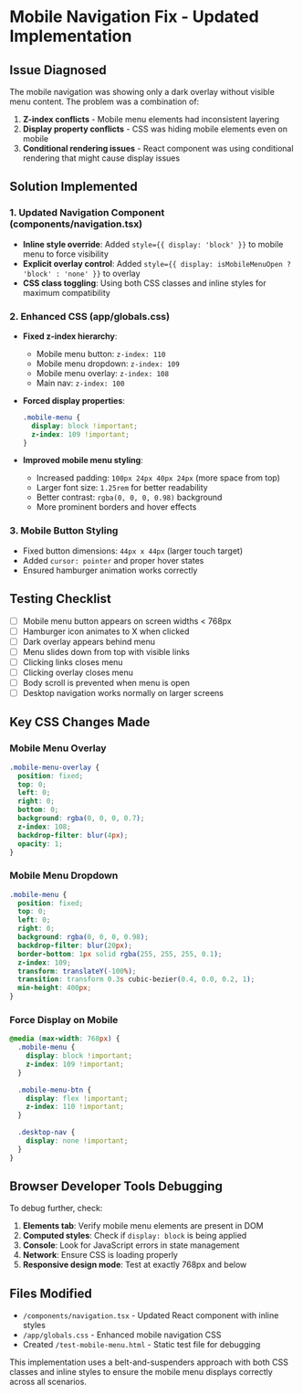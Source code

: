 # Mobile Navigation Fix - Updated Implementation

## Issue Diagnosed
The mobile navigation was showing only a dark overlay without visible menu content. The problem was a combination of:

1. **Z-index conflicts** - Mobile menu elements had inconsistent layering
2. **Display property conflicts** - CSS was hiding mobile elements even on mobile
3. **Conditional rendering issues** - React component was using conditional rendering that might cause display issues

## Solution Implemented

### 1. Updated Navigation Component (components/navigation.tsx)
- **Inline style override**: Added `style={{ display: 'block' }}` to mobile menu to force visibility
- **Explicit overlay control**: Added `style={{ display: isMobileMenuOpen ? 'block' : 'none' }}` to overlay
- **CSS class toggling**: Using both CSS classes and inline styles for maximum compatibility

### 2. Enhanced CSS (app/globals.css)
- **Fixed z-index hierarchy**:
  - Mobile menu button: `z-index: 110`
  - Mobile menu dropdown: `z-index: 109`
  - Mobile menu overlay: `z-index: 108`
  - Main nav: `z-index: 100`

- **Forced display properties**:
  ```css
  .mobile-menu {
    display: block !important;
    z-index: 109 !important;
  }
  ```

- **Improved mobile menu styling**:
  - Increased padding: `100px 24px 40px 24px` (more space from top)
  - Larger font size: `1.25rem` for better readability
  - Better contrast: `rgba(0, 0, 0, 0.98)` background
  - More prominent borders and hover effects

### 3. Mobile Button Styling
- Fixed button dimensions: `44px x 44px` (larger touch target)
- Added `cursor: pointer` and proper hover states
- Ensured hamburger animation works correctly

## Testing Checklist
- [ ] Mobile menu button appears on screen widths < 768px
- [ ] Hamburger icon animates to X when clicked
- [ ] Dark overlay appears behind menu
- [ ] Menu slides down from top with visible links
- [ ] Clicking links closes menu
- [ ] Clicking overlay closes menu
- [ ] Body scroll is prevented when menu is open
- [ ] Desktop navigation works normally on larger screens

## Key CSS Changes Made

### Mobile Menu Overlay
```css
.mobile-menu-overlay {
  position: fixed;
  top: 0;
  left: 0;
  right: 0;
  bottom: 0;
  background: rgba(0, 0, 0, 0.7);
  z-index: 108;
  backdrop-filter: blur(4px);
  opacity: 1;
}
```

### Mobile Menu Dropdown
```css
.mobile-menu {
  position: fixed;
  top: 0;
  left: 0;
  right: 0;
  background: rgba(0, 0, 0, 0.98);
  backdrop-filter: blur(20px);
  border-bottom: 1px solid rgba(255, 255, 255, 0.1);
  z-index: 109;
  transform: translateY(-100%);
  transition: transform 0.3s cubic-bezier(0.4, 0.0, 0.2, 1);
  min-height: 400px;
}
```

### Force Display on Mobile
```css
@media (max-width: 768px) {
  .mobile-menu {
    display: block !important;
    z-index: 109 !important;
  }
  
  .mobile-menu-btn {
    display: flex !important;
    z-index: 110 !important;
  }
  
  .desktop-nav {
    display: none !important;
  }
}
```

## Browser Developer Tools Debugging
To debug further, check:
1. **Elements tab**: Verify mobile menu elements are present in DOM
2. **Computed styles**: Check if `display: block` is being applied
3. **Console**: Look for JavaScript errors in state management
4. **Network**: Ensure CSS is loading properly
5. **Responsive design mode**: Test at exactly 768px and below

## Files Modified
- `/components/navigation.tsx` - Updated React component with inline styles
- `/app/globals.css` - Enhanced mobile navigation CSS
- Created `/test-mobile-menu.html` - Static test file for debugging

This implementation uses a belt-and-suspenders approach with both CSS classes and inline styles to ensure the mobile menu displays correctly across all scenarios.
